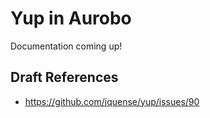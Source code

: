 # Yup in Aurobo

Documentation coming up!

## Draft References

* https://github.com/jquense/yup/issues/90
